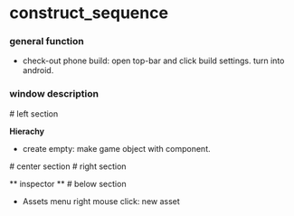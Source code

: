 # construct_sequence

### general function

- check-out phone build: open top-bar and click build settings. turn into android.

### window description

\# left section

**Hierachy**
- create empty: make game object with component.

\# center section
\# right section

** inspector **
\# below section

- Assets menu right mouse click: new asset